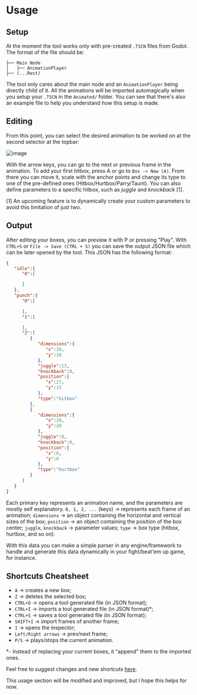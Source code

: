 # Usage

## Setup

At the moment the tool works only with pre-created `.TSCN` files from Godot. The format of the file should be:

```
├── Main Node
│   ├── AnimationPlayer
├── (...Rest)
```

The tool only cares about the main node and an `AnimationPlayer` being directly child of it. All the animations will be imported automagically when you setup your `.TSCN` in the `Animated/` folder.
You can see that there's also an example file to help you understand how this setup is made.

## Editing

From this point, you can select the desired animation to be worked on at the second selector at the topbar:


![image](https://user-images.githubusercontent.com/28108272/90959881-05a10780-e474-11ea-89db-69295789c21e.png)

With the arrow keys, you can go to the next or previous frame in the animation.
To add your first hitbox, press A or go to `Box -> New (A)`. From there you can move it, scale with the anchor points and change its type to one of the pre-defined ones (Hitbox/Hurtbox/Parry/Taunt).
You can also define parameters to a specific hitbox, such as *juggle* and *knockback* [1].

[1] An upcoming feature is to dynamically create your custom parameters to avoid this limitation of just two.

## Output

After editing your boxes, you can preview it with P or pressing "Play". With `CTRL+S` or `File -> Save (CTRL + S)` you can save the output JSON file which can be later opened by the tool. This JSON has the following format:
```json
{
   "idle":{
      "0":[

      ]
   },
   "punch":{
      "0":[

      ],
      "1":[

      ],
      "2":[
         {
            "dimensions":{
               "x":20,
               "y":10
            },
            "juggle":13,
            "knockback":0,
            "position":{
               "x":27,
               "y":15
            },
            "type":"hitbox"
         },
         {
            "dimensions":{
               "x":20,
               "y":20
            },
            "juggle":0,
            "knockback":0,
            "position":{
               "x":0,
               "y":0
            },
            "type":"hurtbox"
         }
      ]
   }
}
```

Each primary key represents an animation name, and the parameters are mostly self explanatory.
`0, 1, 2, ...` (keys) -> represents each frame of an animation;
`dimensions` -> an object containing the horizontal and vertical sizes of the box;
`position` -> an object containing the position of the box center;
`juggle`, `knockback` -> parameter values;
`type` -> box type (hitbox, hurtbox, and so on).

With this data you can make a simple parser in any engine/framework to handle and generate this data dynamically in your fight/beat'em up game, for instance.

## Shortcuts Cheatsheet
- `A` -> creates a new box;
- `Z` -> deletes the selected box;
- `CTRL+O` -> opens a tool generated file (in JSON format);
- `CTRL+I` -> imports a tool generated file (in JSON format)*;
- `CTRL+S` -> saves a tool generated file (in JSON format);
- `SHIFT+I` -> import frames of another frame;
- `I` -> opens the inspector;
- `Left/Right arrows` -> prev/next frame;
- `P/S` -> plays/stops the current animation.

*- Instead of replacing your current boxes, it "append" them to the imported ones.

Feel free to suggest changes and new shortcuts [here](https://github.com/coelhucas/hitbox-editor/issues).

This usage section will be modified and improved, but I hope this helps for now.
